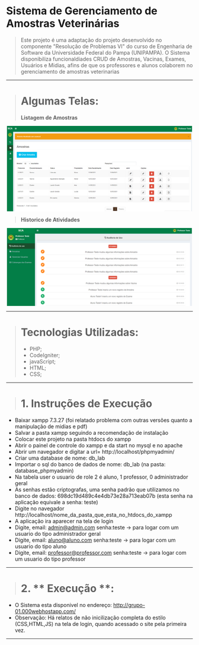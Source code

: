 # Sistema de Gerenciamento de Amostras Veterinárias
> Este projeto é uma adaptação do projeto desenvolvido no componente "Resolução de Problemas VI" do curso de Engenharia de Software da Universidade Federal do Pampa (UNIPAMPA).
> O Sistema disponibiliza funcionaldiades CRUD de Amostras, Vacinas, Exames, Usuários e Midias, afins de que os professores e alunos colaborem no gerenciamento de amostras veterinarias


-----------------------

> # Algumas Telas:
> **Listagem de Amostras**
<p align="center">
    <img align="center" width="500" src="https://github.com/lucasabner/laboratorio-virologia/blob/main/exemplo_telas/Amostras.PNG" style="max-width:100%;">
</p>

> **Historico de Atividades**
<p align="center">
    <img align="center" width="500" src="https://github.com/lucasabner/laboratorio-virologia/blob/main/exemplo_telas/AuditoriaUso.PNG" style="max-width:100%;">
</p>


-----------------------

> # Tecnologias Utilizadas:
> + PHP;
> + CodeIgniter;
> + javaScript;
> + HTML;
> + CSS;

-----------------------

> # 1. **Instruções de Execução**
- Baixar xampp 7.3.27 (foi relatado problema com outras versões quanto a manipulação de midias e pdf)
- Salvar a pasta xampp seguindo a recomendação de instalação
- Colocar este projeto na pasta htdocs do xampp
- Abrir o painel de controle do xampp e da start no mysql e no apache
- Abrir um navegador e digitar a url= http://localhost/phpmyadmin/
- Criar uma database de nome: db_lab
- Importar o sql do banco de dados de nome: db_lab (na pasta: database_phpmyadmin)
- Na tabela user o usuario de role 2 é aluno, 1 professor, 0 administrador geral
- As senhas estão criptografas, uma senha padrão que utilizamos no banco de dados: 698dc19d489c4e4db73e28a713eab07b  (esta senha na aplicação equivale a senha: teste)
- Digite no navegador http://localhost/nome_da_pasta_que_esta_no_htdocs_do_xampp
- A aplicação ira aparecer na tela de login
- Digite, email: admin@admin.com            senha:teste   -> para logar com um usuario do tipo administrador geral
- Digite, email: aluno@aluno.com            senha:teste   -> para logar com um usuario do tipo aluno
- Digite, email: professor@professor.com    senha:teste   -> para logar com um usuario do tipo professor

-----------------------

> # 2. ** Execução **:
- O Sistema esta disponivel no endereço: http://grupo-01.000webhostapp.com/
- Observação: Há relatos de não inicilização completa do estilo (CSS,HTML,JS) na tela de login, quando acessado o site pela primeira vez.

-----------------------
